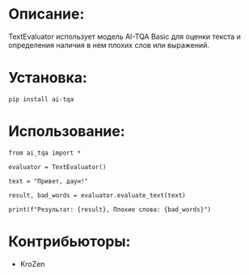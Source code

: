 # Описание:

TextEvaluator использует модель AI-TQA Basic для оценки текста и определения наличия в нем плохих слов или выражений.

# Установка:

`pip install ai-tqa`

# Использование:

```
from ai_tqa import *

evaluator = TextEvaluator()

text = "Привет, даун!"

result, bad_words = evaluator.evaluate_text(text)

print(f"Результат: {result}, Плохие слова: {bad_words}")
```

# Контрибьюторы:

- KroZen